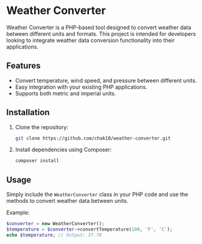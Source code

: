 # Weather Converter

Weather Converter is a PHP-based tool designed to convert weather data between different units and formats. This project is intended for developers looking to integrate weather data conversion functionality into their applications.

## Features
- Convert temperature, wind speed, and pressure between different units.
- Easy integration with your existing PHP applications.
- Supports both metric and imperial units.

## Installation

1. Clone the repository:
    ```bash
    git clone https://github.com/chak10/weather-converter.git
    ```

2. Install dependencies using Composer:
    ```bash
    composer install
    ```

## Usage

Simply include the `WeatherConverter` class in your PHP code and use the methods to convert weather data between units.

Example:

```php
$converter = new WeatherConverter();
$temperature = $converter->convertTemperature(100, 'F', 'C');
echo $temperature; // Output: 37.78
